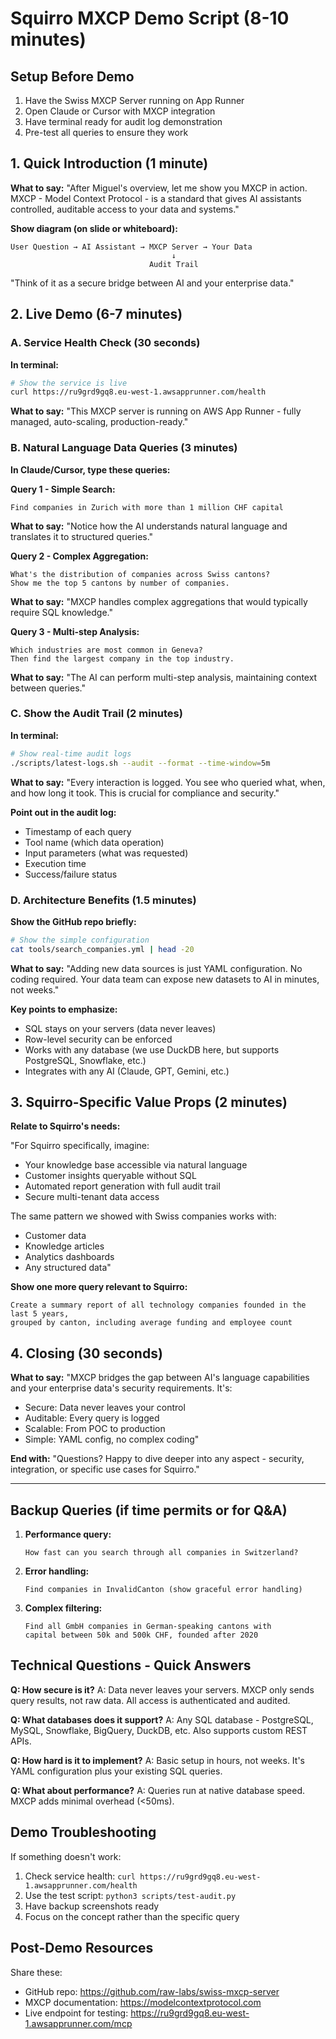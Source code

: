 # Squirro MXCP Demo Script (8-10 minutes)

## Setup Before Demo
1. Have the Swiss MXCP Server running on App Runner
2. Open Claude or Cursor with MXCP integration
3. Have terminal ready for audit log demonstration
4. Pre-test all queries to ensure they work

## 1. Quick Introduction (1 minute)

**What to say:**
"After Miguel's overview, let me show you MXCP in action. MXCP - Model Context Protocol - is a standard that gives AI assistants controlled, auditable access to your data and systems."

**Show diagram (on slide or whiteboard):**
```
User Question → AI Assistant → MXCP Server → Your Data
                                    ↓
                               Audit Trail
```

"Think of it as a secure bridge between AI and your enterprise data."

## 2. Live Demo (6-7 minutes)

### A. Service Health Check (30 seconds)

**In terminal:**
```bash
# Show the service is live
curl https://ru9grd9gq8.eu-west-1.awsapprunner.com/health
```

**What to say:**
"This MXCP server is running on AWS App Runner - fully managed, auto-scaling, production-ready."

### B. Natural Language Data Queries (3 minutes)

**In Claude/Cursor, type these queries:**

**Query 1 - Simple Search:**
```
Find companies in Zurich with more than 1 million CHF capital
```

**What to say:**
"Notice how the AI understands natural language and translates it to structured queries."

**Query 2 - Complex Aggregation:**
```
What's the distribution of companies across Swiss cantons? 
Show me the top 5 cantons by number of companies.
```

**What to say:**
"MXCP handles complex aggregations that would typically require SQL knowledge."

**Query 3 - Multi-step Analysis:**
```
Which industries are most common in Geneva? 
Then find the largest company in the top industry.
```

**What to say:**
"The AI can perform multi-step analysis, maintaining context between queries."

### C. Show the Audit Trail (2 minutes)

**In terminal:**
```bash
# Show real-time audit logs
./scripts/latest-logs.sh --audit --format --time-window=5m
```

**What to say:**
"Every interaction is logged. You see who queried what, when, and how long it took. This is crucial for compliance and security."

**Point out in the audit log:**
- Timestamp of each query
- Tool name (which data operation)
- Input parameters (what was requested)
- Execution time
- Success/failure status

### D. Architecture Benefits (1.5 minutes)

**Show the GitHub repo briefly:**
```bash
# Show the simple configuration
cat tools/search_companies.yml | head -20
```

**What to say:**
"Adding new data sources is just YAML configuration. No coding required. Your data team can expose new datasets to AI in minutes, not weeks."

**Key points to emphasize:**
- SQL stays on your servers (data never leaves)
- Row-level security can be enforced
- Works with any database (we use DuckDB here, but supports PostgreSQL, Snowflake, etc.)
- Integrates with any AI (Claude, GPT, Gemini, etc.)

## 3. Squirro-Specific Value Props (2 minutes)

**Relate to Squirro's needs:**

"For Squirro specifically, imagine:
- Your knowledge base accessible via natural language
- Customer insights queryable without SQL
- Automated report generation with full audit trail
- Secure multi-tenant data access

The same pattern we showed with Swiss companies works with:
- Customer data
- Knowledge articles  
- Analytics dashboards
- Any structured data"

**Show one more query relevant to Squirro:**
```
Create a summary report of all technology companies founded in the last 5 years, 
grouped by canton, including average funding and employee count
```

## 4. Closing (30 seconds)

**What to say:**
"MXCP bridges the gap between AI's language capabilities and your enterprise data's security requirements. It's:
- Secure: Data never leaves your control
- Auditable: Every query is logged
- Scalable: From POC to production
- Simple: YAML config, no complex coding"

**End with:**
"Questions? Happy to dive deeper into any aspect - security, integration, or specific use cases for Squirro."

---

## Backup Queries (if time permits or for Q&A)

1. **Performance query:**
   ```
   How fast can you search through all companies in Switzerland?
   ```

2. **Error handling:**
   ```
   Find companies in InvalidCanton (show graceful error handling)
   ```

3. **Complex filtering:**
   ```
   Find all GmbH companies in German-speaking cantons with 
   capital between 50k and 500k CHF, founded after 2020
   ```

## Technical Questions - Quick Answers

**Q: How secure is it?**
A: Data never leaves your servers. MXCP only sends query results, not raw data. All access is authenticated and audited.

**Q: What databases does it support?**
A: Any SQL database - PostgreSQL, MySQL, Snowflake, BigQuery, DuckDB, etc. Also supports custom REST APIs.

**Q: How hard is it to implement?**
A: Basic setup in hours, not weeks. It's YAML configuration plus your existing SQL queries.

**Q: What about performance?**
A: Queries run at native database speed. MXCP adds minimal overhead (<50ms).

## Demo Troubleshooting

If something doesn't work:
1. Check service health: `curl https://ru9grd9gq8.eu-west-1.awsapprunner.com/health`
2. Use the test script: `python3 scripts/test-audit.py`
3. Have backup screenshots ready
4. Focus on the concept rather than the specific query

## Post-Demo Resources

Share these:
- GitHub repo: https://github.com/raw-labs/swiss-mxcp-server
- MXCP documentation: https://modelcontextprotocol.com
- Live endpoint for testing: https://ru9grd9gq8.eu-west-1.awsapprunner.com/mcp
